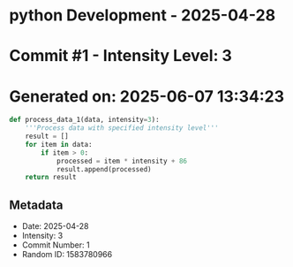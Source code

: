 ﻿# python Development - 2025-04-28
# Commit #1 - Intensity Level: 3
# Generated on: 2025-06-07 13:34:23
```python
def process_data_1(data, intensity=3):
    '''Process data with specified intensity level'''
    result = []
    for item in data:
        if item > 0:
            processed = item * intensity + 86
            result.append(processed)
    return result
```
## Metadata
- Date: 2025-04-28
- Intensity: 3
- Commit Number: 1
- Random ID: 1583780966
